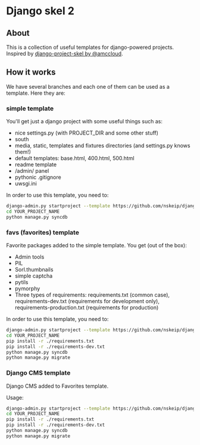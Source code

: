 # Django skel 2

## About ##
This is a collection of useful templates for django-powered projects. Inspired by [django-project-skel by @amccloud](https://github.com/amccloud/django-project-skel).

## How it works ##
We have several branches and each one of them can be used as a template. Here they are:

### simple template ###
You'll get just a django project with some useful things such as:
* nice settings.py (with PROJECT_DIR and some other stuff)
* south
* media, static, templates and fixtures directories (and settings.py knows them!)
* default templates: base.html, 400.html, 500.html
* readme template
* /admin/ panel
* pythonic .gitignore
* uwsgi.ini

In order to use this template, you need to:
```bash
django-admin.py startproject --template https://github.com/nskeip/django-skel2/zipball/simple --extension py,md,ini YOUR_PROJECT_NAME
cd YOUR_PROJECT_NAME
python manage.py syncdb
```

### favs (favorites) template ###
Favorite packages added to the simple template.
You get (out of the box):
* Admin tools
* PIL
* Sorl.thumbnails
* simple captcha
* pytils
* pymorphy
* Three types of requirements: requirements.txt (common case), requirements-dev.txt (requirements for development only), requirements-production.txt (requirements for production)

In order to use this template, you need to:
```bash
django-admin.py startproject --template https://github.com/nskeip/django-skel2/zipball/favs --extension py,md,ini YOUR_PROJECT_NAME
cd YOUR_PROJECT_NAME
pip install -r ./requirements.txt
pip install -r ./requirements-dev.txt
python manage.py syncdb
python manage.py migrate
```

### Django CMS template ###
Django CMS added to Favorites template.

Usage:
```bash
django-admin.py startproject --template https://github.com/nskeip/django-skel2/zipball/django-cms --extension py,md,ini YOUR_PROJECT_NAME
cd YOUR_PROJECT_NAME
pip install -r ./requirements.txt
pip install -r ./requirements-dev.txt
python manage.py syncdb
python manage.py migrate
```